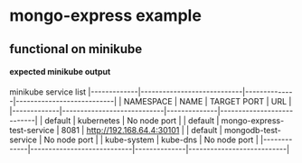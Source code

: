 # mongo-express example
## functional on minikube
#### expected minikube output
minikube service list
|-------------|----------------------------|--------------|---------------------------|
|  NAMESPACE  |            NAME            | TARGET PORT  |            URL            |
|-------------|----------------------------|--------------|---------------------------|
| default     | kubernetes                 | No node port |
| default     | mongo-express-test-service |         8081 | http://192.168.64.4:30101 |
| default     | mongodb-test-service       | No node port |
| kube-system | kube-dns                   | No node port |
|-------------|----------------------------|--------------|---------------------------|

